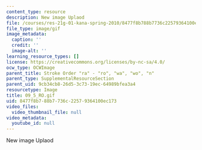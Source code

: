 ```yaml
---
content_type: resource
description: New image Uplaod
file: /courses/res-21g-01-kana-spring-2010/8477f8b788b7736c22579364100ec173_09_5_RO.gif
file_type: image/gif
image_metadata:
  caption: ''
  credit: ''
  image-alt: ''
learning_resource_types: []
license: https://creativecommons.org/licenses/by-nc-sa/4.0/
ocw_type: OCWImage
parent_title: Stroke Order "ra" - "ro", "wa", "wo", "n"
parent_type: SupplementalResourceSection
parent_uid: 9cb34cb8-26d5-3c73-19ec-64989bfea3a4
resourcetype: Image
title: 09_5_RO.gif
uid: 8477f8b7-88b7-736c-2257-9364100ec173
video_files:
  video_thumbnail_file: null
video_metadata:
  youtube_id: null
---
```

New image Uplaod